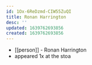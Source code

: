 ```yaml
---
id: 1Ox-6ReDzmd-CIW55ZuQI
title: Ronan Harrington
desc: ''
updated: 1639762693856
created: 1639762693856
---
```



- [[person]] - Ronan Harrington
- appeared 1x at the stoa
